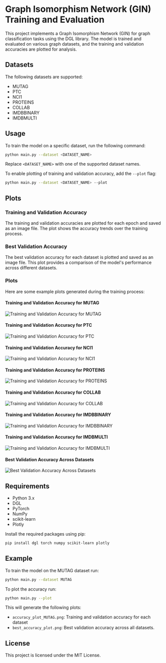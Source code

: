 # Graph Isomorphism Network (GIN) Training and Evaluation

This project implements a Graph Isomorphism Network (GIN) for graph classification tasks using the DGL library. The model is trained and evaluated on various graph datasets, and the training and validation accuracies are plotted for analysis.

## Datasets

The following datasets are supported:
- MUTAG
- PTC
- NCI1
- PROTEINS
- COLLAB
- IMDBBINARY
- IMDBMULTI

## Usage

To train the model on a specific dataset, run the following command:

```bash
python main.py --dataset <DATASET_NAME>
```

Replace `<DATASET_NAME>` with one of the supported dataset names.

To enable plotting of training and validation accuracy, add the `--plot` flag:

```bash
python main.py --dataset <DATASET_NAME> --plot
```

## Plots

### Training and Validation Accuracy

The training and validation accuracies are plotted for each epoch and saved as an image file. The plot shows the accuracy trends over the training process.

### Best Validation Accuracy

The best validation accuracy for each dataset is plotted and saved as an image file. This plot provides a comparison of the model's performance across different datasets.


###  Plots

Here are some example plots generated during the training process:

#### Training and Validation Accuracy for MUTAG
![Training and Validation Accuracy for MUTAG](accuracy_plot_MUTAG.png)

#### Training and Validation Accuracy for PTC
![Training and Validation Accuracy for PTC](accuracy_plot_PTC.png)

#### Training and Validation Accuracy for NCI1
![Training and Validation Accuracy for NCI1](accuracy_plot_NCI1.png)

#### Training and Validation Accuracy for PROTEINS
![Training and Validation Accuracy for PROTEINS](accuracy_plot_PROTEINS.png)

#### Training and Validation Accuracy for COLLAB
![Training and Validation Accuracy for COLLAB](accuracy_plot_COLLAB.png)

#### Training and Validation Accuracy for IMDBBINARY
![Training and Validation Accuracy for IMDBBINARY](accuracy_plot_IMDBBINARY.png)

#### Training and Validation Accuracy for IMDBMULTI
![Training and Validation Accuracy for IMDBMULTI](accuracy_plot_IMDBMULTI.png)

#### Best Validation Accuracy Across Datasets

![Best Validation Accuracy Across Datasets](best_accuracy_plot.png)

## Requirements

- Python 3.x
- DGL
- PyTorch
- NumPy
- scikit-learn
- Plotly

Install the required packages using pip:

```bash
pip install dgl torch numpy scikit-learn plotly
```

## Example

To train the model on the MUTAG dataset  run:

```bash
python main.py --dataset MUTAG
```

To plot the accuracy run:

```bash
python main.py --plot
```
This will generate the following plots:
- `accuracy_plot_MUTAG.png`: Training and validation accuracy for each dataset
- `best_accuracy_plot.png`: Best validation accuracy across all datasets.

## License

This project is licensed under the MIT License.
